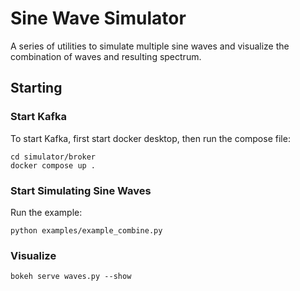 # Sine Wave Simulator
A series of utilities to simulate multiple sine waves and visualize the
combination of waves and resulting spectrum.

## Starting

### Start Kafka
To start Kafka, first start docker desktop, then run the compose file:
```
cd simulator/broker
docker compose up .
```

### Start Simulating Sine Waves
Run the example:
```
python examples/example_combine.py
```

### Visualize
```
bokeh serve waves.py --show
```
